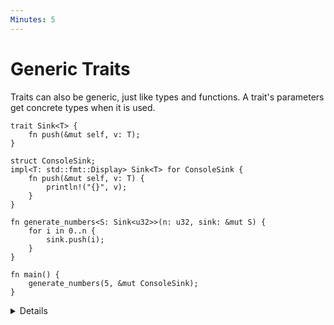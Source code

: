 ```yaml
---
Minutes: 5
---
```


# Generic Traits

Traits can also be generic, just like types and functions. A trait's parameters
get concrete types when it is used.

```rust,editable
trait Sink<T> {
    fn push(&mut self, v: T);
}

struct ConsoleSink;
impl<T: std::fmt::Display> Sink<T> for ConsoleSink {
    fn push(&mut self, v: T) {
        println!("{}", v);
    }
}

fn generate_numbers<S: Sink<u32>>(n: u32, sink: &mut S) {
    for i in 0..n {
        sink.push(i);
    }
}

fn main() {
    generate_numbers(5, &mut ConsoleSink);
}
```

<details>

- Generic traits take types as "input", while associated traits are a kind of
  "output trait.

- Implementations of the trait do not need to cover all possible type
  parameters. Here, `ConsoleSink` only covers types `T` that implement
  `Display`. Add a simple `SumSink` that only takes `u32`'s and sums them:

  ```rust,compile_fail
  struct SumSink(u32);
  impl Sink<u32> for SumSink {
      fn push(&mut self, v: u32) {
          self.0 += v;
      }
  }
  ```

</details>
